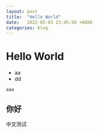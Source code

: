 ```yaml
---
layout: post
title:  "Hello World"
date:   2022-05-03 23:45:56 +0800
categories: blog
---
```


# Hello World

* aa
* dd

```
aaa
```

## 你好

中文测试